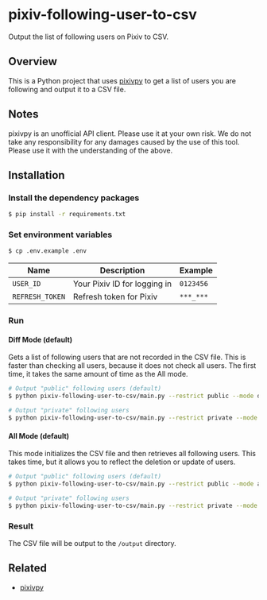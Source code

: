 # pixiv-following-user-to-csv

Output the list of following users on Pixiv to CSV.

## Overview

This is a Python project that uses [pixivpy](https://github.com/upbit/pixivpy) to get a list of users you are following and output it to a CSV file.

## Notes

pixivpy is an unofficial API client. Please use it at your own risk. We do not take any responsibility for any damages caused by the use of this tool. Please use it with the understanding of the above.

## Installation

### Install the dependency packages

```zsh
$ pip install -r requirements.txt
```

### Set environment variables

```zsh
$ cp .env.example .env
```

| Name            | Description                  | Example   |
| --------------- | ---------------------------- | --------- |
| `USER_ID`       | Your Pixiv ID for logging in | `0123456` |
| `REFRESH_TOKEN` | Refresh token for Pixiv      | `***_***` |

### Run

#### Diff Mode (default)

Gets a list of following users that are not recorded in the CSV file. This is faster than checking all users, because it does not check all users. The first time, it takes the same amount of time as the All mode.

```zsh
# Output "public" following users (default)
$ python pixiv-following-user-to-csv/main.py --restrict public --mode diff

# Output "private" following users
$ python pixiv-following-user-to-csv/main.py --restrict private --mode diff
```

#### All Mode (default)

This mode initializes the CSV file and then retrieves all following users. This takes time, but it allows you to reflect the deletion or update of users.

```zsh
# Output "public" following users (default)
$ python pixiv-following-user-to-csv/main.py --restrict public --mode all

# Output "private" following users
$ python pixiv-following-user-to-csv/main.py --restrict private --mode all
```

### Result

The CSV file will be output to the `/output` directory.

## Related

- [pixivpy](https://github.com/upbit/pixivpy)
